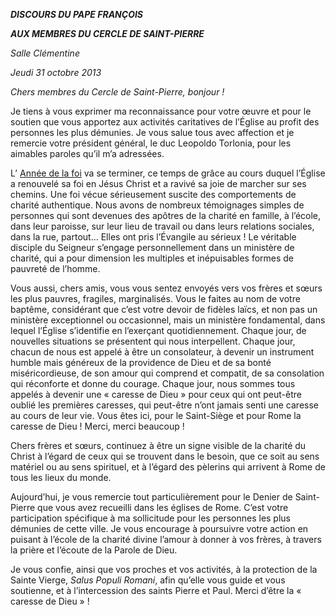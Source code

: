 ***DISCOURS DU PAPE FRANÇOIS***

***AUX MEMBRES DU CERCLE DE SAINT-PIERRE***

*Salle Clémentine*

*Jeudi 31 octobre 2013*

*Chers membres du Cercle de Saint-Pierre, bonjour !*

Je tiens à vous exprimer ma reconnaissance pour votre œuvre et pour le soutien que vous apportez aux activités caritatives de l’Église au profit des personnes les plus démunies. Je vous salue tous avec affection et je remercie votre président général, le duc Leopoldo Torlonia, pour les aimables paroles qu’il m’a adressées.

L’ [Année de la foi](http://www.vatican.va/special/annus_fidei/index_fr.htm) va se terminer, ce temps de grâce au cours duquel l’Église a renouvelé sa foi en Jésus Christ et a ravivé sa joie de marcher sur ses chemins. Une foi vécue sérieusement suscite des comportements de charité authentique. Nous avons de nombreux témoignages simples de personnes qui sont devenues des apôtres de la charité en famille, à l’école, dans leur paroisse, sur leur lieu de travail ou dans leurs relations sociales, dans la rue, partout… Elles ont pris l’Évangile au sérieux ! Le véritable disciple du Seigneur s’engage personnellement dans un ministère de charité, qui a pour dimension les multiples et inépuisables formes de pauvreté de l’homme.

Vous aussi, chers amis, vous vous sentez envoyés vers vos frères et sœurs les plus pauvres, fragiles, marginalisés. Vous le faites au nom de votre baptême, considérant que c’est votre devoir de fidèles laïcs, et non pas un ministère exceptionnel ou occasionnel, mais un ministère fondamental, dans lequel l’Église s’identifie en l’exerçant quotidiennement. Chaque jour, de nouvelles situations se présentent qui nous interpellent. Chaque jour, chacun de nous est appelé à être un consolateur, à devenir un instrument humble mais généreux de la providence de Dieu et de sa bonté miséricordieuse, de son amour qui comprend et compatit, de sa consolation qui réconforte et donne du courage. Chaque jour, nous sommes tous appelés à devenir une « caresse de Dieu » pour ceux qui ont peut-être oublié les premières caresses, qui peut-être n’ont jamais senti une caresse au cours de leur vie. Vous êtes ici, pour le Saint-Siège et pour Rome la caresse de Dieu ! Merci, merci beaucoup !

Chers frères et sœurs, continuez à être un signe visible de la charité du Christ à l’égard de ceux qui se trouvent dans le besoin, que ce soit au sens matériel ou au sens spirituel, et à l’égard des pèlerins qui arrivent à Rome de tous les lieux du monde.

Aujourd’hui, je vous remercie tout particulièrement pour le Denier de Saint-Pierre que vous avez recueilli dans les églises de Rome. C’est votre participation spécifique à ma sollicitude pour les personnes les plus démunies de cette ville. Je vous encourage à poursuivre votre action en puisant à l’école de la charité divine l’amour à donner à vos frères, à travers la prière et l’écoute de la Parole de Dieu.

Je vous confie, ainsi que vos proches et vos activités, à la protection de la Sainte Vierge, *Salus Populi Romani*, afin qu’elle vous guide et vous soutienne, et à l’intercession des saints Pierre et Paul. Merci d’être la « caresse de Dieu » !